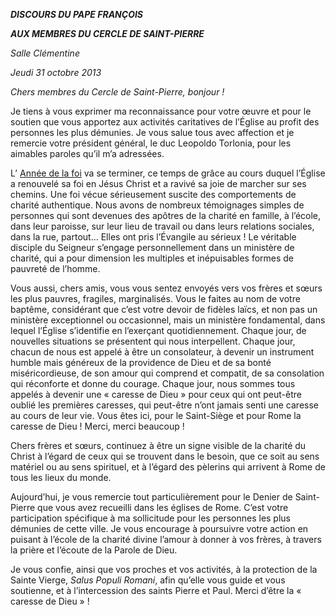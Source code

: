 ***DISCOURS DU PAPE FRANÇOIS***

***AUX MEMBRES DU CERCLE DE SAINT-PIERRE***

*Salle Clémentine*

*Jeudi 31 octobre 2013*

*Chers membres du Cercle de Saint-Pierre, bonjour !*

Je tiens à vous exprimer ma reconnaissance pour votre œuvre et pour le soutien que vous apportez aux activités caritatives de l’Église au profit des personnes les plus démunies. Je vous salue tous avec affection et je remercie votre président général, le duc Leopoldo Torlonia, pour les aimables paroles qu’il m’a adressées.

L’ [Année de la foi](http://www.vatican.va/special/annus_fidei/index_fr.htm) va se terminer, ce temps de grâce au cours duquel l’Église a renouvelé sa foi en Jésus Christ et a ravivé sa joie de marcher sur ses chemins. Une foi vécue sérieusement suscite des comportements de charité authentique. Nous avons de nombreux témoignages simples de personnes qui sont devenues des apôtres de la charité en famille, à l’école, dans leur paroisse, sur leur lieu de travail ou dans leurs relations sociales, dans la rue, partout… Elles ont pris l’Évangile au sérieux ! Le véritable disciple du Seigneur s’engage personnellement dans un ministère de charité, qui a pour dimension les multiples et inépuisables formes de pauvreté de l’homme.

Vous aussi, chers amis, vous vous sentez envoyés vers vos frères et sœurs les plus pauvres, fragiles, marginalisés. Vous le faites au nom de votre baptême, considérant que c’est votre devoir de fidèles laïcs, et non pas un ministère exceptionnel ou occasionnel, mais un ministère fondamental, dans lequel l’Église s’identifie en l’exerçant quotidiennement. Chaque jour, de nouvelles situations se présentent qui nous interpellent. Chaque jour, chacun de nous est appelé à être un consolateur, à devenir un instrument humble mais généreux de la providence de Dieu et de sa bonté miséricordieuse, de son amour qui comprend et compatit, de sa consolation qui réconforte et donne du courage. Chaque jour, nous sommes tous appelés à devenir une « caresse de Dieu » pour ceux qui ont peut-être oublié les premières caresses, qui peut-être n’ont jamais senti une caresse au cours de leur vie. Vous êtes ici, pour le Saint-Siège et pour Rome la caresse de Dieu ! Merci, merci beaucoup !

Chers frères et sœurs, continuez à être un signe visible de la charité du Christ à l’égard de ceux qui se trouvent dans le besoin, que ce soit au sens matériel ou au sens spirituel, et à l’égard des pèlerins qui arrivent à Rome de tous les lieux du monde.

Aujourd’hui, je vous remercie tout particulièrement pour le Denier de Saint-Pierre que vous avez recueilli dans les églises de Rome. C’est votre participation spécifique à ma sollicitude pour les personnes les plus démunies de cette ville. Je vous encourage à poursuivre votre action en puisant à l’école de la charité divine l’amour à donner à vos frères, à travers la prière et l’écoute de la Parole de Dieu.

Je vous confie, ainsi que vos proches et vos activités, à la protection de la Sainte Vierge, *Salus Populi Romani*, afin qu’elle vous guide et vous soutienne, et à l’intercession des saints Pierre et Paul. Merci d’être la « caresse de Dieu » !